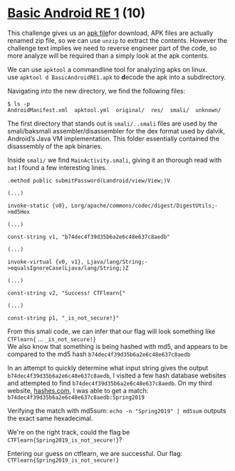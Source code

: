 # [Basic Android RE 1](https://ctflearn.com/challenge/962) (10)
This challenge gives us an [apk file](https://ctflearn.com/challenge/download/962)for download, APK files are actually renamed zip file, so we can use `unzip` to extract the contents. However the challenge text implies we need to reverse engineer part of the code, so more analyze will be required than a simply look at the apk contents. <br />

We can use `apktool` a commandline tool for analyzing apks on linux. <br />
use `apktool d BasicAndroidRE1.apk` to **d**ecode the apk into a subdirectory. <br />

Navigating into the new directory, we find the following files: <br />
```
$ ls -p
AndroidManifest.xml  apktool.yml  original/  res/  smali/  unknown/
```

The first directory that stands out is `smali/`. `.smali` files are used by the smali/baksmali assembler/disassembler for the dex format used by dalvik, Android’s Java VM implementation. This folder essentially contained the disassembly of the apk binaries. <br />

Inside `smali/` we find `MainActivity.smali`, giving it an thorough read with `bat` I found a few interesting lines. <br />
```
.method public submitPassword(Landroid/view/View;)V

(...)

invoke-static {v0}, Lorg/apache/commons/codec/digest/DigestUtils;->md5Hex

(...)

const-string v1, "b74dec4f39d35b6a2e6c48e637c8aedb"

(...)

invoke-virtual {v0, v1}, Ljava/lang/String;->equalsIgnoreCase(Ljava/lang/String;)Z

(...)

const-string v2, "Success! CTFlearn{"

(...)

const-string p1, "_is_not_secure!}"

```

From this smali code, we can infer that our flag will look something like `CTFlearn{` ... `_is_not_secure!}` <br />
We also know that something is being hashed with md5, and appears to be compared to the md5 hash `b74dec4f39d35b6a2e6c48e637c8aedb` <br />

In an attempt to quickly determine what input string gives the output `b74dec4f39d35b6a2e6c48e637c8aedb`, I visited a few hash database websites and attempted to find `b74dec4f39d35b6a2e6c48e637c8aedb`. On my third website, [hashes.com](https://hashes.com/en/decrypt/hash), I was able to get a match: `b74dec4f39d35b6a2e6c48e637c8aedb:Spring2019` <br />

Verifying the match with md5sum: `echo -n "Spring2019" | md5sum` outputs the exact same hexadecimal. <br />

We're on the right track, could the flag be `CTFlearn{Spring2019_is_not_secure!}`? <br />

Entering our guess on ctflearn, we are successful. Our flag: `CTFlearn{Spring2019_is_not_secure!}` <br />
